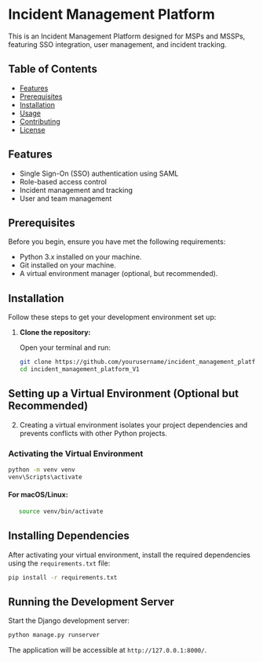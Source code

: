 # Incident Management Platform

This is an Incident Management Platform designed for MSPs and MSSPs, featuring SSO integration, user management, and incident tracking. 

## Table of Contents

- [Features](#features)
- [Prerequisites](#prerequisites)
- [Installation](#installation)
- [Usage](#usage)
- [Contributing](#contributing)
- [License](#license)

## Features

- Single Sign-On (SSO) authentication using SAML
- Role-based access control
- Incident management and tracking
- User and team management

## Prerequisites

Before you begin, ensure you have met the following requirements:

- Python 3.x installed on your machine.
- Git installed on your machine.
- A virtual environment manager (optional, but recommended).

## Installation

Follow these steps to get your development environment set up:

1. **Clone the repository:**

   Open your terminal and run:

   ```bash
   git clone https://github.com/yourusername/incident_management_platform_V1.git
   cd incident_management_platform_V1

## Setting up a Virtual Environment (Optional but Recommended)

2. Creating a virtual environment isolates your project dependencies and prevents conflicts with other Python projects.
### Activating the Virtual Environment 

   ```bash
   python -m venv venv
   venv\Scripts\activate
   ```

#### For macOS/Linux:
```bash
   source venv/bin/activate
```
## Installing Dependencies

After activating your virtual environment, install the required dependencies using the `requirements.txt` file:
```bash
pip install -r requirements.txt
```

## Running the Development Server

Start the Django development server:
```bash
python manage.py runserver
```

The application will be accessible at `http://127.0.0.1:8000/`.
